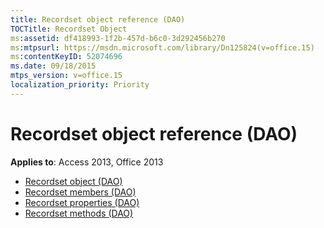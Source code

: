 ```yaml
---
title: Recordset object reference (DAO)
TOCTitle: Recordset Object
ms:assetid: df418993-1f2b-457d-b6c0-3d292456b270
ms:mtpsurl: https://msdn.microsoft.com/library/Dn125824(v=office.15)
ms:contentKeyID: 52074696
ms.date: 09/18/2015
mtps_version: v=office.15
localization_priority: Priority
---
```


# Recordset object reference (DAO)

**Applies to**: Access 2013, Office 2013

- [Recordset object (DAO)](recordset-object-dao.md)
- [Recordset members (DAO)](recordset-members-dao.md)
- [Recordset properties (DAO)](recordset-properties-dao.md)
- [Recordset methods (DAO)](recordset-methods-dao.md)


